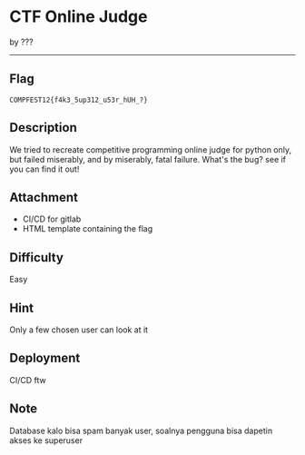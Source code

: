 # CTF Online Judge

by ???

---

## Flag

```
COMPFEST12{f4k3_5up312_u53r_hUH_?}
```

## Description
We tried to recreate competitive programming online judge for python only, but failed miserably, and by miserably, fatal failure. What's the bug? see if you can find it out!

## Attachment

* CI/CD for gitlab
* HTML template containing the flag

## Difficulty
Easy

## Hint
Only a few chosen user can look at it

## Deployment
CI/CD ftw

## Note
Database kalo bisa spam banyak user, soalnya pengguna bisa dapetin akses ke superuser